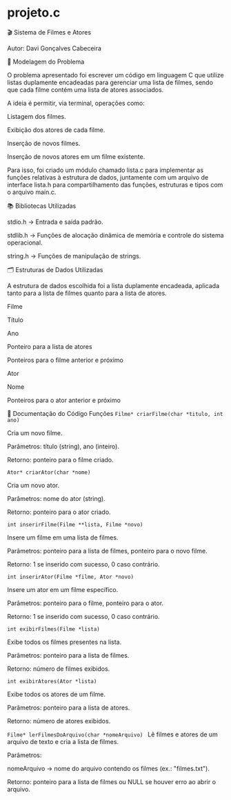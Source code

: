 # projeto.c
🎬 Sistema de Filmes e Atores

Autor: Davi Gonçalves Cabeceira

📌 Modelagem do Problema

O problema apresentado foi escrever um código em linguagem C que utilize listas duplamente encadeadas para gerenciar uma lista de filmes, sendo que cada filme contém uma lista de atores associados.

A ideia é permitir, via terminal, operações como:

Listagem dos filmes.

Exibição dos atores de cada filme.

Inserção de novos filmes.

Inserção de novos atores em um filme existente.

Para isso, foi criado um módulo chamado lista.c para implementar as funções relativas à estrutura de dados, juntamente com um arquivo de interface lista.h para compartilhamento das funções, estruturas e tipos com o arquivo main.c.

📚 Bibliotecas Utilizadas

stdio.h → Entrada e saída padrão.

stdlib.h → Funções de alocação dinâmica de memória e controle do sistema operacional.

string.h → Funções de manipulação de strings.

🗂 Estruturas de Dados Utilizadas

A estrutura de dados escolhida foi a lista duplamente encadeada, aplicada tanto para a lista de filmes quanto para a lista de atores.

Filme

Título

Ano

Ponteiro para a lista de atores

Ponteiros para o filme anterior e próximo

Ator

Nome

Ponteiros para o ator anterior e próximo

📑 Documentação do Código
Funções
```Filme* criarFilme(char *titulo, int ano)```

Cria um novo filme.

Parâmetros: título (string), ano (inteiro).

Retorno: ponteiro para o filme criado.

```Ator* criarAtor(char *nome)```

Cria um novo ator.

Parâmetros: nome do ator (string).

Retorno: ponteiro para o ator criado.

```int inserirFilme(Filme **lista, Filme *novo)```

Insere um filme em uma lista de filmes.

Parâmetros: ponteiro para a lista de filmes, ponteiro para o novo filme.

Retorno: 1 se inserido com sucesso, 0 caso contrário.

```int inserirAtor(Filme *filme, Ator *novo)```

Insere um ator em um filme específico.

Parâmetros: ponteiro para o filme, ponteiro para o ator.

Retorno: 1 se inserido com sucesso, 0 caso contrário.

```int exibirFilmes(Filme *lista)```

Exibe todos os filmes presentes na lista.

Parâmetros: ponteiro para a lista de filmes.

Retorno: número de filmes exibidos.

```int exibirAtores(Ator *lista)```

Exibe todos os atores de um filme.

Parâmetros: ponteiro para a lista de atores.

Retorno: número de atores exibidos.

```Filme* lerFilmesDoArquivo(char *nomeArquivo) ```
Lê filmes e atores de um arquivo de texto e cria a lista de filmes.

Parâmetros:

nomeArquivo → nome do arquivo contendo os filmes (ex.: "filmes.txt").

Retorno: ponteiro para a lista de filmes ou NULL se houver erro ao abrir o arquivo.

